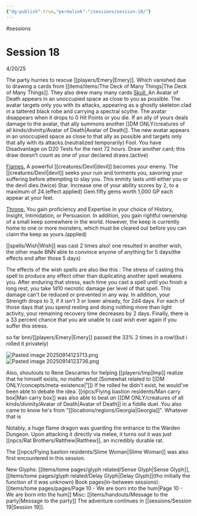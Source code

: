 ```yaml
---
{"dg-publish":true,"permalink":"/sessions/session-18/"}
---
```


#sessions 
# Session 18

4/20/25

The party hurries to rescue [[players/Emery\|Emery]]. Which vanished due to drawing a cards from [[items/items/The Deck of Many Things\|The Deck of Many Things]].
They also drew many many cards 
<u>Skull. </u>
An Avatar of Death appears in an unoccupied space as close to you as possible. The avatar targets only you with its attacks, appearing as a ghostly skeleton clad in a tattered black robe and carrying a spectral scythe. The avatar disappears when it drops to 0 Hit Points or you die. If an ally of yours deals damage to the avatar, that ally summons another [[DM ONLY/creatures of all kinds/divinity/Avatar of Death\|Avatar of Death]]. The new avatar appears in an unoccupied space as close to that ally as possible and targets only that ally with its attacks.(neutralized temporarily) Fool. You have Disadvantage on D20 Tests for the next 72 hours. Draw another card; this draw doesn’t count as one of your declared draws.(active)

<u>Flames.</u>
A powerful [[creatures/Devil\|devil]] becomes your enemy. The [[creatures/Devil\|devil]] seeks your ruin and torments you, savoring your suffering before attempting to slay you. This enmity lasts until either you or the devil dies.(twice) Star. Increase one of your ability scores by 2, to a maximum of 24.(effect applied) Gem.fifty gems worth 1,000 GP each appear at your feet. 

<u>Throne.</u> 
You gain proficiency and Expertise in your choice of History, Insight, Intimidation, or Persuasion. In addition, you gain rightful ownership of a small keep somewhere in the world. However, the keep is currently home to one or more monsters, which must be cleared out before you can claim the keep as yours.(applied)

[[spells/Wish\|Wish]] was cast 2 times also! one resulted in another wish, the other made BNN able to convince anyone of anything for 5 days(the effects end after those 5 days)
    
The effects of the wish spells are also like this : The stress of casting this spell to produce any effect other than duplicating another spell weakens you. After enduring that stress, each time you cast a spell until you finish a long rest, you take 1d10 necrotic damage per level of that spell. This damage can't be reduced or prevented in any way. In addition, your Strength drops to 3, if it isn't 3 or lower already, for 2d4 days. For each of those days that you spend resting and doing nothing more than light activity, your remaining recovery time decreases by 2 days. Finally, there is a 33 percent chance that you are unable to cast wish ever again if you suffer this stress.
    
so far bnn/[[players/Emery\|Emery]] passed the 33% 2 times in a row!(but i rolled it privately)

![Pasted image 20250914123713.png](/img/user/sessions/image%20files/Pasted%20image%2020250914123713.png)
![Pasted image 20250914123736.png](/img/user/sessions/image%20files/Pasted%20image%2020250914123736.png)

Also, shoutouts to Rene Descartes for helping [[players/Imp\|Imp]] realize that he himself exists, _no matter what_.(Somewhat related to [[DM ONLY/concepts/meta-existence\|¹]])
If he rolled he didn't exist, he would've been able to debate the idea.
[[npcs/Flying bastion residents/Man carry box\|Man carry box]] was also able to beat _an_ [[DM ONLY/creatures of all kinds/divinity/Avatar of Death\|Avatar of Death]] in a fiddle duel.
You also came to know he's from "[[locations/regions/Georgia\|Georgia]]". Whatever that is

Notably, a huge flame dragon was guarding the entrance to the Warden Dungeon. Upon attacking it directly via melee, it turns out it was just [[npcs/Rat Brothers/Ratthew\|Ratthew]], an incredibly durable rat.

The [[npcs/Flying bastion residents/Slime Woman\|Slime Woman]] was also first encountered in this session.

New Glyphs: [[items/tome pages/glyph related/Sense Glyph\|Sense Glyph]], [[items/tome pages/glyph related/Delay Glyph\|Delay Glyph]](tho initially the function of it was unknown)
Book pages(in-between sessions): [[items/tome pages/pages/Page 10 - We are born into the hum\|Page 10 - We are born into the hum]]
Misc: [[items/handouts/Message to the party\|Message to the party]]
The adventure continues in [[sessions/Session 19\|Session 19]].